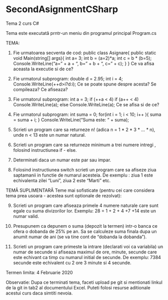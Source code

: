 # SecondAsignmentCSharp
 Tema 2 curs C#

Tema este executată prntr-un meniu din programul principal Program.cs

TEMA: 

1. Fie urmatoarea secventa de cod:
public class Asignare{
	public static void Main(string[] args){
	int a= 3;
	int b = (a=2)*a;
	int c = b * (b=5);
	Console.WriteLine(“a=” + a + “, b=” + b + “, c=” + c);
}
}
Ce va afisa aceasta la executie si de ce?


2. Fie urmatorul subprogram:
double d = 2.95;
int i = 4;
Console.WriteLine(++d>i?d:i);
Ce se poate spune despre acesta? Se compileaza? Ce afiseaza?


3. Fie urmatorul subprogram:
int a = 3;
if (++a < 4)
	if (a++ < 4)
		Console.WriteLine(a);
else
		Console.WriteLine(a);
Ce se afisa si de ce?


4. Fie urmatorul subprogram:
int suma = 0;
for(int i = 1; i < 10; i++ ){
	suma = suma + i;
}
Console.WriteLine(“Suma este: “ + suma);


5. Scrieti un program care sa returneze n! (adica n = 1 * 2 * 3 * … * n), unde n < 13 este un numar natural.


6. Scrieti un program care sa returneze minimum a trei numere intregi , folosind instructiunea if - else.


7. Determinati daca un numar este par sau impar.


8. Folosind instructiunea switch scrieti un program care sa afiseze ziua saptamanii in functie de numarul acesteia. De exemplu : ziua 1 este echivalenta zilei “Luni”, ziua 2 este “Marti” etc.


TEMĂ SUPLIMENTARĂ
Teme mai sofisticate (pentru cei care considera tema prea usoara - acestea sunt optionale de rezolvat):

9. Scrieti un program care afiseaza primele 4 numere naturale care sunt egale cu suma divizorilor lor. Exemplu: 28 = 1 + 2 + 4 +7 +14 este un numar valid.

10. Presupunem ca depunem o suma (depozit la termen) intr-o banca ce ofera o dobanda de 25% pe an. Sa se calculeze suma finala dupa un anumit numar de ani (se va tine cont de “dobanda la dobanda”).

11. Scrieti un program care primeste la intrare (declarati voi ca variabila) un numar de secunde si afiseaza maximul de ore, minute, secunde care este echivant ca timp cu numarul initial de secunde. De exemplu: 7384 secunde este echivalent cu 2 ore 3 minute si 4 secunde.

Termen limita: 4 Februarie 2020

Observatie: Dupa ce terminati tema, faceti upload pe git si mentionati linkul de la git in tab2 al documentului Excel. 
Puteti folosi resurse aditionale acestui curs daca simtiti nevoia.
